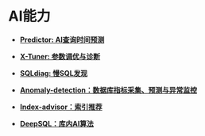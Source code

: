 # AI能力<a name="ZH-CN_TOPIC_0000001091443838"></a>

-   **[Predictor: AI查询时间预测](Predictor-AI查询时间预测.md)**  

-   **[X-Tuner: 参数调优与诊断](X_Tuner_参数调优与诊断.md)**  

-   **[SQLdiag: 慢SQL发现](SQLdiag_慢SQL发现.md)**  

-   **[Anomaly-detection：数据库指标采集、预测与异常监控](Anomaly_detection-_数据库指标采集_预测与异常监控.md)**  

-   **[Index-advisor：索引推荐](Index_advisor_索引推荐.md)**  

-   **[DeepSQL：库内AI算法](DeepSQL_库内AI算法.md)**  


